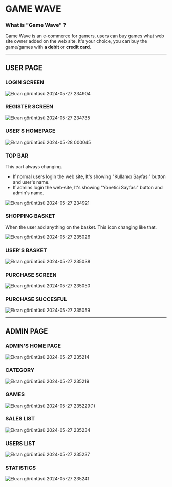 <h1>GAME WAVE</h1>

<h3>What is "Game Wave" ?</h3> 

<p>Game Wave is an e-commerce for gamers, users can buy games what web site owner added on the web site. It's your choice, you can buy the game/games with <b>a debit</b> or <b>credit card</b>.</p>

<hr>

<h2>USER PAGE</h2>

<h3>LOGIN SCREEN</h3>

![Ekran görüntüsü 2024-05-27 234904](https://github.com/user-attachments/assets/baa7db37-2f39-4063-9d2b-818c4c10907b)

<h3>REGISTER SCREEN</h3>

![Ekran görüntüsü 2024-05-27 234735](https://github.com/user-attachments/assets/16b18c85-1fa1-4ec1-8866-364edbf981bc)

<h3>USER'S HOMEPAGE</h3>

![Ekran görüntüsü 2024-05-28 000045](https://github.com/user-attachments/assets/4ed0284e-f65b-409a-86ce-6ed40de785ec)

<h3>TOP BAR</h3>

This part always changing. 
- If normal users login the web site, It's showing "Kullanıcı Sayfası" button and user's name.
- If admins login the web-site, It's showing "Yönetici Sayfası" button and admin's name.

![Ekran görüntüsü 2024-05-27 234921](https://github.com/user-attachments/assets/31592bec-24dd-4252-a82c-0633b60ffb4d)

<h3>SHOPPING BASKET</h3>

When the user add anything on the basket. This icon changing like that.  

![Ekran görüntüsü 2024-05-27 235026](https://github.com/user-attachments/assets/b3c06cfd-90bb-4b41-87de-5361491ce2a1)

<h3>USER'S BASKET</h3>

![Ekran görüntüsü 2024-05-27 235038](https://github.com/user-attachments/assets/7bf2f167-69c6-45ee-972b-cfed5c989aeb)

<h3>PURCHASE SCREEN</h3>

![Ekran görüntüsü 2024-05-27 235050](https://github.com/user-attachments/assets/ca57d501-8d7f-4996-86cf-76eabe13cdd1)

<h3>PURCHASE SUCCESFUL</h3>

![Ekran görüntüsü 2024-05-27 235059](https://github.com/user-attachments/assets/70cff2c2-b8ca-40c9-ad9f-57912526a60c)

<hr>

<h2>ADMIN PAGE</h2>

<h3>ADMIN'S HOME PAGE</h3>

![Ekran görüntüsü 2024-05-27 235214](https://github.com/user-attachments/assets/6a4891ee-6eab-4fe0-b403-410e5aef8456)

<h3>CATEGORY</h3>

![Ekran görüntüsü 2024-05-27 235219](https://github.com/user-attachments/assets/8ce8f780-c56b-417c-b2e9-7c18b4eda6e3)

<h3>GAMES</h3>

![Ekran görüntüsü 2024-05-27 235229(1)](https://github.com/user-attachments/assets/b2e0955e-da3b-473f-952a-f8c6d43d6296)

<h3>SALES LIST</h3>

![Ekran görüntüsü 2024-05-27 235234](https://github.com/user-attachments/assets/03a53275-edfb-433a-a002-29ab561c7b83)

<h3>USERS LIST</h3>

![Ekran görüntüsü 2024-05-27 235237](https://github.com/user-attachments/assets/7dab2284-c35b-4e90-b319-d0f243ad8974)

<h3>STATISTICS</h3>

![Ekran görüntüsü 2024-05-27 235241](https://github.com/user-attachments/assets/c485374f-3519-4c13-9c51-f4d8f5e8d6ef)



